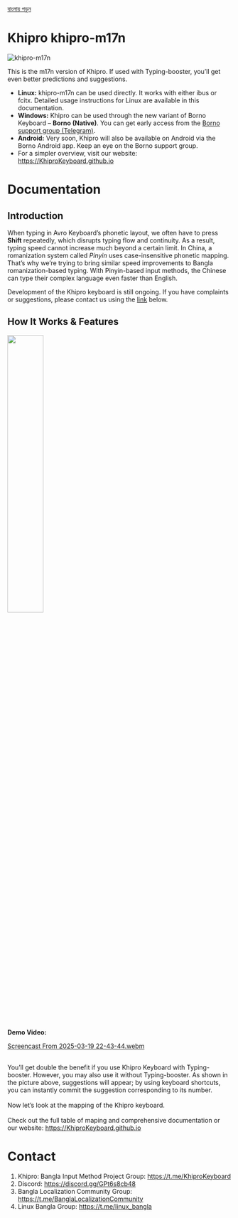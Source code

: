 [বাংলায় পড়ুন](README.md)

# Khipro khipro-m17n

![khipro-m17n](https://socialify.git.ci/rank-coder/khipro-m17n/image?description=1&forks=1&issues=1&language=1&logo=https%3A%2F%2Fraw.githubusercontent.com%2FSharafatKarim%2Fkhipro-m17n%2Fmain%2Fkhipro_logo.png&name=1&pattern=Circuit%20Board&pulls=1&stargazers=1&theme=Auto)

This is the m17n version of Khipro. If used with Typing-booster, you’ll get even better predictions and suggestions.  
* **Linux:** khipro-m17n can be used directly. It works with either ibus or fcitx. Detailed usage instructions for Linux are available in this documentation.  
* **Windows:** Khipro can be used through the new variant of Borno Keyboard – **Borno (Native)**. You can get early access from the [Borno support group (Telegram)](https://t.me/codepotro).  
* **Android:** Very soon, Khipro will also be available on Android via the Borno Android app. Keep an eye on the Borno support group.  
* For a simpler overview, visit our website: https://KhiproKeyboard.github.io  

# Documentation

## Introduction
When typing in Avro Keyboard’s phonetic layout, we often have to press **Shift** repeatedly, which disrupts typing flow and continuity. As a result, typing speed cannot increase much beyond a certain limit. In China, a romanization system called *Pinyin* uses case-insensitive phonetic mapping. That’s why we’re trying to bring similar speed improvements to Bangla romanization-based typing. With Pinyin-based input methods, the Chinese can type their complex language even faster than English.  

Development of the Khipro keyboard is still ongoing. If you have complaints or suggestions, please contact us using the [link](#contact) below.  

## How It Works & Features
<img src="https://github.com/rank-coder/khipro-m17n/assets/54497225/441be89b-2bba-4886-8f70-cb96745a5f3f" width=40% height=40%>
<br>
<b>Demo Video:</b> <br>

[Screencast From 2025-03-19 22-43-44.webm](https://github.com/user-attachments/assets/84f803a1-d01e-416e-addb-65c7f7cd6b91)


<br> You’ll get double the benefit if you use Khipro Keyboard with Typing-booster. However, you may also use it without Typing-booster. As shown in the picture above, suggestions will appear; by using keyboard shortcuts, you can instantly commit the suggestion corresponding to its number.  
<br>
Now let’s look at the mapping of the Khipro keyboard. <br> <br>
Check out the full table of maping and comprehensive documentation or our website: https://KhiproKeyboard.github.io
# Contact
1. Khipro: Bangla Input Method Project Group: https://t.me/KhiproKeyboard  
2. Discord: https://discord.gg/GPt6s8cb48  
3. Bangla Localization Community Group: https://t.me/BanglaLocalizationCommunity  
4. Linux Bangla Group: https://t.me/linux_bangla
